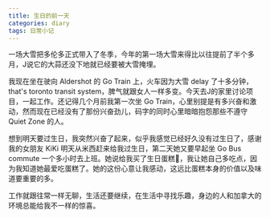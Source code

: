 ```yaml
---
title: 生日的前一天
categories: diary
tags: 日常小记
---
```


一场大雪把多伦多正式带入了冬季，今年的第一场大雪来得比以往提前了半个多月，J说它的大蒜还没下地就已经要被大雪掩埋。

我现在坐在驶向 Aldershot 的 Go Train 上，火车因为大雪 delay 了十多分钟，that's toronto transit system，脾气就跟女人一样多变。今天去J的家里讨论项目，一起工作。还记得几个月前我第一次坐 Go Train，心里别提是有多兴奋和激动，然而现在已经没有了那份兴奋劲儿，码字的同时心里暗暗抱怨那些不遵守 Quiet Zone 的人。

想到明天要过生日，我突然兴奋了起来，似乎我感觉已经好久没有过生日了，感谢我的女朋友 KiKi 明天从米西赶来给我过生日，第二天她又要早起坐 Go Bus commute 一个多小时去上班。她说给我买了生日蛋糕🍰，我让她自己多吃点，因为我知道她最爱吃蛋糕了。她的这份心意让我感动，这远比蛋糕本身的价值以及味道要重要的多。

工作就跟往常一样无聊，生活还要继续，在生活中寻找乐趣，身边的人和加拿大的环境总能给我不一样的惊喜。
